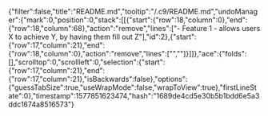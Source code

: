 {"filter":false,"title":"README.md","tooltip":"/.c9/README.md","undoManager":{"mark":0,"position":0,"stack":[[{"start":{"row":18,"column":0},"end":{"row":18,"column":68},"action":"remove","lines":["- Feature 1 - allows users X to achieve Y, by having them fill out Z"],"id":2},{"start":{"row":17,"column":21},"end":{"row":18,"column":0},"action":"remove","lines":["",""]}]]},"ace":{"folds":[],"scrolltop":0,"scrollleft":0,"selection":{"start":{"row":17,"column":21},"end":{"row":17,"column":21},"isBackwards":false},"options":{"guessTabSize":true,"useWrapMode":false,"wrapToView":true},"firstLineState":0},"timestamp":1577851623474,"hash":"1689de4cd5e30b5b1bdd6e5a3ddc1674a8516573"}